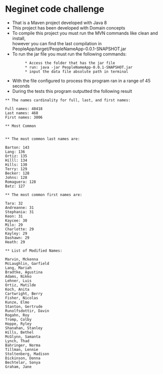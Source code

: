 # Neginet code challenge 

* That is a Maven project developed  with Java 8
* This project has been developed with Domain concepts
* To compile this project you must run the MVN commands like clean and install, <br>
  however you can find the last compilation in  PeopleApp/target/PeopleNameApp-0.0.1-SNAPSHOT.jar
* To run the jar file you must run the following commands:

``` 
	  	 * Access the folder that has the jar file
	  	 * run: java -jar PeopleNameApp-0.0.1-SNAPSHOT.jar 
	  	 * input the data file absolute path in terminal   
```
 
* With the file configured to process this program ran in a range of 45 seconds 
* During the tests this program outputted the following result  

```
** The names cardinality for full, last, and first names:

Full names: 48418
Last names: 468
First names: 3006

** Most Common


** The most common last names are:

Barton: 143
Lang: 136
Ortiz: 135
Hilll: 134
Hills: 130
Terry: 129
Becker: 128
Johns: 128
Romaguera: 128
Batz: 127

** The most common first names are:

Tara: 32
Andreanne: 31
Stephania: 31
Keon: 31
Kaycee: 30
Milo: 29
Charlotte: 29
Kayley: 29
Dashawn: 29
Heath: 29

** List of Modified Names:

Marvin, Mckenna
McLaughlin, Garfield
Lang, Mariah
Bradtke, Agustina
Adams, Nikko
Lehner, Luis
Ortiz, Matilde
Koch, Anita
Cartwright, Berry
Fisher, Nicolas
Kunze, Elmo
Stanton, Gertrude
Runolfsdottir, Davin
Rogahn, Roy
Tromp, Colby
Hoppe, Ryley
Shanahan, Stanley
Hills, Bethel
McGlynn, Samanta
Lynch, Thad
Bahringer, Norma
Tillman, Lennie
Stoltenberg, Madison
Dickinson, Donna
Bechtelar, Sonya
Graham, Jane
```
